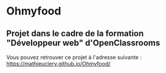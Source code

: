 # Ohmyfood

## Projet dans le cadre de la formation "Développeur web" d'OpenClassrooms

Vous pouvez retrouver ce projet à l'adresse suivante : https://mathieuclery.github.io/Ohmyfood/
